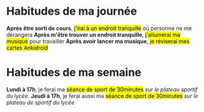 # Habitudes de ma journée
**Après être sorti de cours**, <mark class="hltr-default">j'irai à un endroit tranquille</mark> où personne ne me dérangera
**Après m'être trouver un endroit tranquille**, <mark class="hltr-default">j'allumerai ma musique</mark> pour travailler
**Après avoir lancer ma musique**, <mark class="hltr-default">je réviserai mes cartes Ankidroid</mark>

# Habitudes de ma semaine
**Lundi à 17h**, je ferai ma <mark class="hltr-default">séance de sport de 30minutes</mark> *sur le plateau sportif du lycée*.
**Jeudi à 17h**, je ferai aussi ma <mark class="hltr-default">séance de sport de 30minutes</mark> *sur le plateau de sportif du lycée*